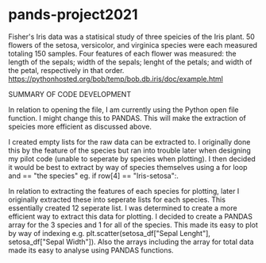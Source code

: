 # pands-project2021

Fisher's Iris data was a statisical study of three speicies of the Iris plant.  50 flowers of the setosa, versicolor, and virginica species were each measured totaling 150 samples.   Four features of each flower was measured: the length of the sepals; width of the sepals; lenght of the petals; and width of the petal, respectively in that order.  
https://pythonhosted.org/bob/temp/bob.db.iris/doc/example.html


SUMMARY OF CODE DEVELOPMENT

In relation to opening the file, I am currently using the Python open file function.  I might change this to PANDAS.  This will make the extraction of speicies more efficient as discussed above. 

I created empty lists for the raw data can be extracted to.  I originally done this by the feature of the species but ran into trouble later when designing my pilot code (unable to seperate by species when plotting).   I then decided it would be best to extract by way of species themselves using a for loop and == "the species" eg. if row[4] == "Iris-setosa":.

In relation to extracting the features of each species for plotting, later I originally extracted these into seperate lists for each species.  This essentially created 12 seperate list.  I was determined to create a more efficient way to extract this data for plotting.  I decided to create a PANDAS array for the 3 species and 1 for all of the species.  This made its easy to plot by way of indexing e.g. plt.scatter(setosa_df["Sepal Lenght"], setosa_df["Sepal Width"]).  Also the arrays including the array for total data made its easy to analyse using PANDAS functions.  